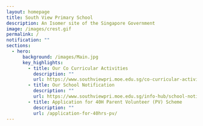 ```yaml
---
layout: homepage
title: South View Primary School
description: An Isomer site of the Singapore Government
image: /images/crest.gif
permalink: /
notification: ""
sections:
  - hero:
      background: /images/Main.jpg
      key_highlights:
        - title: Our Co Curricular Activities
          description: ""
          url: https://www.southviewpri.moe.edu.sg/co-curricular-activities/
        - title: Our School Notification
          description: ""
          url: https://www.southviewpri.moe.edu.sg/info-hub/school-notification/
        - title: Application for 40H Parent Volunteer (PV) Scheme
          description: ""
          url: /application-for-40hrs-pv/
---
```

